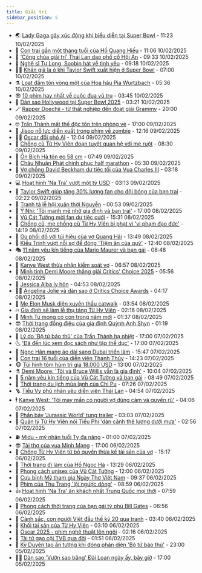 ```yaml
---
title: Giải trí
sidebar_position: 5
---
```


<!-- vnexpress-giai-tri:START -->
- 🌏 [Lady Gaga gây xúc động khi biểu diễn tại Super Bowl](https://vnexpress.net/lady-gaga-gay-xuc-dong-khi-bieu-dien-tai-super-bowl-4847625.html) - 11:23 10/02/2025
- 💫 [Con trai gần một tháng tuổi của Hồ Quang Hiếu](https://vnexpress.net/con-trai-gan-mot-thang-tuoi-cua-ho-quang-hieu-4847770.html) - 11:06 10/02/2025
- 🌮 [&#39;Công chúa giải trí&#39; Thái Lan dạo phố cổ Hội An](https://vnexpress.net/cong-chua-giai-tri-thai-lan-dao-pho-co-hoi-an-4847830.html) - 09:33 10/02/2025
- 🧠 [Nghệ sĩ Tự Long, Soobin hát về tình yêu](https://vnexpress.net/nghe-si-tu-long-soobin-hat-ve-tinh-yeu-4847755.html) - 09:18 10/02/2025
- 👨‍🏫 [Khán giả la ó khi Taylor Swift xuất hiện ở Super Bowl](https://vnexpress.net/khan-gia-la-o-khi-taylor-swift-xuat-hien-o-super-bowl-4847672.html) - 07:00 10/02/2025
- ⚗️ [Loạt đầm tôn vòng một của Hoa hậu Pia Wurtzbach](https://vnexpress.net/loat-dam-ton-vong-mot-cua-hoa-hau-pia-wurtzbach-4843531.html) - 05:36 10/02/2025
- 😎 [10 phim hay nhất về cuộc đua vũ trụ](https://vnexpress.net/10-phim-hay-nhat-ve-cuoc-dua-vu-tru-4847444.html) - 03:45 10/02/2025
- 🫣 [Dàn sao Hollywood tại Super Bowl 2025](https://vnexpress.net/dan-sao-hollywood-tai-super-bowl-2025-4847552.html) - 03:21 10/02/2025
- 🪄 [Rapper Doechii - từ thất nghiệp đến đoạt giải Grammy](https://vnexpress.net/rapper-doechii-tu-that-nghiep-den-doat-giai-grammy-4847412.html) - 20:00 09/02/2025
- 🤓 [Trấn Thành mất thế độc tôn trên phòng vé](https://vnexpress.net/tran-thanh-mat-the-doc-ton-tren-phong-ve-4847506.html) - 17:00 09/02/2025
- 🫶 [Jisoo nỗ lực diễn xuất trong phim về zombie](https://vnexpress.net/jisoo-no-luc-dien-xuat-trong-phim-ve-zombie-4847367.html) - 12:16 09/02/2025
- 🧑‍🏫 [Oscar đối phó AI](https://vnexpress.net/oscar-doi-pho-ai-4847108.html) - 12:04 09/02/2025
- 🦄 [Chồng cũ Từ Hy Viên đoạn tuyệt quan hệ với mẹ ruột](https://vnexpress.net/chong-cu-tu-hy-vien-doan-tuyet-quan-he-voi-me-ruot-4847441.html) - 08:30 09/02/2025
- 💫 [Ôn Bích Hà tôn eo 58 cm](https://vnexpress.net/on-bich-ha-ton-eo-58-cm-4847393.html) - 07:49 09/02/2025
- 🎊 [Châu Nhuận Phát chinh phục half marathon](https://vnexpress.net/chau-nhuan-phat-chinh-phuc-half-marathon-4847401.html) - 05:30 09/02/2025
- 👹 [Vợ chồng David Beckham dự tiệc tối của Vua Charles III](https://vnexpress.net/vo-chong-david-beckham-du-tiec-toi-cua-vua-charles-iii-4847350.html) - 03:18 09/02/2025
- 💻 [Hoạt hình &#39;Na Tra&#39; vượt một tỷ USD](https://vnexpress.net/hoat-hinh-na-tra-vuot-mot-ty-usd-4847335.html) - 03:13 09/02/2025
- 🤡 [Taylor Swift giúp tăng 30% lượng fan cho đội bóng của bạn trai](https://vnexpress.net/taylor-swift-giup-tang-30-luong-fan-cho-doi-bong-cua-ban-trai-4847340.html) - 02:22 09/02/2025
- 🥰 [Tranh tả lễ hội xuân thời Nguyễn](https://vnexpress.net/tranh-ta-le-hoi-xuan-thoi-nguyen-4846498.html) - 00:53 09/02/2025
- 🚀 [Ý Nhi: &#39;Tôi mạnh mẽ nhờ gia đình và bạn trai&#39;](https://vnexpress.net/y-nhi-toi-manh-me-nho-gia-dinh-va-ban-trai-4842122.html) - 17:00 08/02/2025
- 📝 [Vũ Cát Tường mời fan dự tiệc cưới](https://vnexpress.net/vu-cat-tuong-moi-fan-du-tiec-cuoi-4847278.html) - 15:31 08/02/2025
- 🐲 [Chồng cũ, mẹ chồng cũ Từ Hy Viên bị phạt vì &#39;vi phạm đạo đức&#39;](https://vnexpress.net/chong-cu-me-chong-cu-tu-hy-vien-bi-phat-vi-vi-pham-dao-duc-4847281.html) - 14:19 08/02/2025
- 🎃 [Gu phối đồ với túi hiệu của vợ Quang Hải](https://vnexpress.net/gu-phoi-do-voi-tui-hieu-cua-vo-quang-hai-4846820.html) - 13:49 08/02/2025
- 🤠 [Kiều Trinh vượt nỗi sợ để đóng &#39;Tiệm ăn của quỷ&#39;](https://vnexpress.net/kieu-trinh-vuot-noi-so-de-dong-tiem-an-cua-quy-4847038.html) - 12:40 08/02/2025
- 🎭 [11 năm yêu kín tiếng của Mario Maurer và bạn gái](https://vnexpress.net/11-nam-yeu-kin-tieng-cua-mario-maurer-va-ban-gai-4843218.html) - 08:48 08/02/2025
- 🧰 [Kanye West thừa nhận kiểm soát vợ](https://vnexpress.net/kanye-west-thua-nhan-kiem-soat-vo-4847093.html) - 06:57 08/02/2025
- 🦍 [Minh tinh Demi Moore thắng giải Critics&#39; Choice 2025](https://vnexpress.net/minh-tinh-demi-moore-thang-giai-critics-choice-2025-4847143.html) - 05:56 08/02/2025
- 🌝 [Jessica Alba ly hôn](https://vnexpress.net/jessica-alba-ly-hon-4847169.html) - 04:53 08/02/2025
- 🧑‍💻 [Angelina Jolie và dàn sao ở Critics Choice Awards](https://vnexpress.net/angelina-jolie-va-dan-sao-o-critics-choice-awards-4847122.html) - 04:17 08/02/2025
- 🥸 [Mẹ Elon Musk diện xuyên thấu catwalk](https://vnexpress.net/me-elon-musk-dien-xuyen-thau-catwalk-4847134.html) - 03:54 08/02/2025
- 🔥 [Gia đình sẽ làm lễ thụ táng Từ Hy Viên](https://vnexpress.net/gia-dinh-se-lam-le-thu-tang-tu-hy-vien-4847116.html) - 02:16 08/02/2025
- 🐎 [Minh Tú mong có con trong năm mới](https://vnexpress.net/minh-tu-mong-co-con-trong-nam-moi-4846472.html) - 01:37 08/02/2025
- 😎 [Thời trang đồng điệu của gia đình Quỳnh Anh Shyn](https://vnexpress.net/thoi-trang-dong-dieu-cua-gia-dinh-quynh-anh-shyn-4846188.html) - 01:19 08/02/2025
- 🦄 [Lý do &#39;Bộ tứ báo thủ&#39; của Trấn Thành hạ nhiệt](https://vnexpress.net/ly-do-bo-tu-bao-thu-cua-tran-thanh-ha-nhiet-4845593.html) - 17:00 07/02/2025
- 🌜 [&#39;Đã đến lúc xem đọc sách như tập thể dục&#39;](https://vnexpress.net/da-den-luc-xem-doc-sach-nhu-tap-the-duc-4846330.html) - 17:00 07/02/2025
- 🚦 [Ngọc Hân mang áo dài sang Dubai triển lãm](https://vnexpress.net/ngoc-han-mang-ao-dai-sang-dubai-trien-lam-4846926.html) - 15:47 07/02/2025
- 🧐 [Con trai 16 tuổi của diễn viên Thanh Thúy](https://vnexpress.net/con-trai-16-tuoi-cua-dien-vien-thanh-thuy-4846766.html) - 14:23 07/02/2025
- 🐵 [Túi hình tôm hùm trị giá 18.000 USD](https://vnexpress.net/tui-hinh-tom-hum-tri-gia-18-000-usd-4846960.html) - 13:00 07/02/2025
- ⚗️ [Demi Moore: &#39;Tôi và Bruce Willis vẫn là gia đình&#39;](https://vnexpress.net/demi-moore-toi-va-bruce-willis-van-la-gia-dinh-4846836.html) - 10:04 07/02/2025
- 👺 [5 năm yêu kín tiếng của Vũ Cát Tường và bạn gái](https://vnexpress.net/5-nam-yeu-kin-tieng-cua-vu-cat-tuong-va-ban-gai-4846370.html) - 08:49 07/02/2025
- 🌊 [Thời trang du lịch mùa lạnh của Chi Pu](https://vnexpress.net/thoi-trang-du-lich-mua-lanh-cua-chi-pu-4846432.html) - 07:26 07/02/2025
- 🪜 [Tiểu Vy phủ nhận yêu diễn viên Thái Lan](https://vnexpress.net/tieu-vy-phu-nhan-yeu-dien-vien-thai-lan-4846346.html) - 04:54 07/02/2025
- 🕴 [Kanye West: &#39;Tôi may mắn có người vợ dũng cảm và quyến rũ&#39;](https://vnexpress.net/kanye-west-toi-may-man-co-nguoi-vo-dung-cam-va-quyen-ru-4846737.html) - 04:06 07/02/2025
- 💃 [Phần bảy &#39;Jurassic World&#39; tung trailer](https://vnexpress.net/phan-bay-jurassic-world-tung-trailer-4846475.html) - 03:03 07/02/2025
- 🦄 [Quản lý Từ Hy Viên nói Tiểu Phi &#39;dàn cảnh thê lương dưới mưa&#39;](https://vnexpress.net/quan-ly-tu-hy-vien-noi-tieu-phi-dan-canh-the-luong-duoi-mua-4846701.html) - 02:56 07/02/2025
- ⛽️ [Midu - mỹ nhân tuổi Tỵ đa năng](https://vnexpress.net/midu-my-nhan-tuoi-ty-da-nang-4845599.html) - 01:00 07/02/2025
- 😎 [Tài thơ của vua Minh Mạng](https://vnexpress.net/tai-tho-cua-vua-minh-mang-4845171.html) - 17:00 06/02/2025
- 🌊 [Chồng Từ Hy Viên từ bỏ quyền thừa kế tài sản của vợ](https://vnexpress.net/chong-tu-hy-vien-tu-bo-quyen-thua-ke-tai-san-cua-vo-4846635.html) - 15:17 06/02/2025
- 🐲 [Thời trang đi làm của Hồ Ngọc Hà](https://vnexpress.net/thoi-trang-di-lam-cua-ho-ngoc-ha-4845573.html) - 13:29 06/02/2025
- 💂 [Phong cách unisex của Vũ Cát Tường](https://vnexpress.net/phong-cach-unisex-cua-vu-cat-tuong-4846458.html) - 12:00 06/02/2025
- 🙉 [Cựu binh Mỹ tham gia Ngày Thơ Việt Nam](https://vnexpress.net/cuu-binh-my-tham-gia-ngay-tho-viet-nam-4846453.html) - 09:37 06/02/2025
- 💪 [Phim của Thu Trang &#39;lội ngược dòng&#39;](https://vnexpress.net/phim-cua-thu-trang-loi-nguoc-dong-4846503.html) - 08:59 06/02/2025
- 👍 [Hoạt hình &#39;Na Tra&#39; ăn khách nhất Trung Quốc mọi thời](https://vnexpress.net/hoat-hinh-na-tra-an-khach-nhat-trung-quoc-moi-thoi-4846496.html) - 07:59 06/02/2025
- 💪 [Phong cách thời trang của bạn gái tỷ phú Bill Gates](https://vnexpress.net/phong-cach-thoi-trang-cua-ban-gai-ty-phu-bill-gates-4845996.html) - 06:56 06/02/2025
- 💄 [Cảnh sắc, con người Việt đầu thế kỷ 20 qua tranh](https://vnexpress.net/canh-sac-con-nguoi-viet-dau-the-ky-20-qua-tranh-4845633.html) - 03:40 06/02/2025
- 🦩 [Khối tài sản của Từ Hy Viên](https://vnexpress.net/khoi-tai-san-cua-tu-hy-vien-4846324.html) - 03:10 06/02/2025
- 🥸 [Oscar 2025 - phim nghệ thuật lên ngôi](https://vnexpress.net/oscar-2025-phim-nghe-thuat-len-ngoi-4842820.html) - 02:16 06/02/2025
- 🧰 [Tài tử gạo cội TVB qua đời](https://vnexpress.net/tai-tu-gao-coi-tvb-qua-doi-4846301.html) - 01:51 06/02/2025
- 💼 [Kỳ Duyên tạo ấn tượng khi đóng phản diện &#39;Bộ tứ báo thủ&#39;](https://vnexpress.net/ky-duyen-tao-an-tuong-khi-dong-phan-dien-bo-tu-bao-thu-4845803.html) - 23:00 05/02/2025
- 🧑‍💻 [Dàn sao &#39;Vườn sao băng&#39; Đài Loan ngày ấy, bây giờ](https://vnexpress.net/dan-sao-vuon-sao-bang-dai-loan-ngay-ay-bay-gio-4845713.html) - 17:00 05/02/2025<!-- vnexpress-giai-tri:END -->
